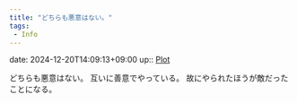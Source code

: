 ```yaml
---
title: "どちらも悪意はない。"
tags:
 - Info
---
```


date: 2024-12-20T14:09:13+09:00
up:: [Plot](../Bar/Novel/Chaos/Plot.md)

どちらも悪意はない。
互いに善意でやっている。
故にやられたほうが敵だったことになる。